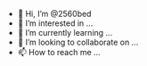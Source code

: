 - 👋 Hi, I’m @2560bed
- 👀 I’m interested in ...
- 🌱 I’m currently learning ...
- 💞️ I’m looking to collaborate on ...
- 📫 How to reach me ...

<!---
2560bed/2560bed is a ✨ special ✨ repository because its `README.md` (this file) appears on your GitHub profile.
You can click the Preview link to take a look at your changes.
--->
